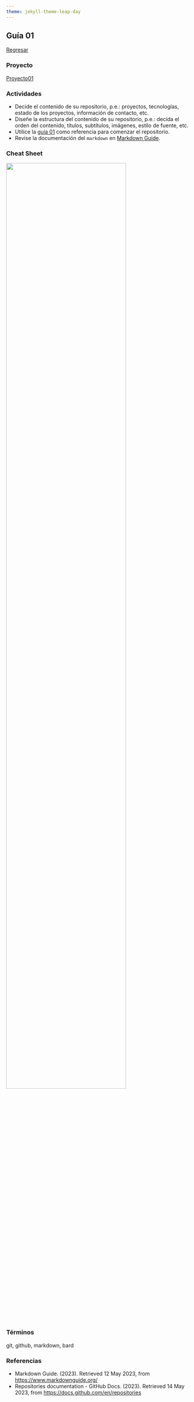```yaml
---
theme: jekyll-theme-leap-day
---
```


## Guía 01

[Regresar](/DAWM/)

### Proyecto

[Proyecto01](/DAWM/proyectos/2023/proyecto01)

### Actividades

* Decide el contenido de su repositorio, p.e.: proyectos, tecnologías, estado de los proyectos, información de contacto, etc.
* Diseñe la estructura del contenido de su repositorio, p.e.: decida el orden del contenido, títulos, subtítulos, imágenes, estilo de fuente, etc.
* Utilice la [guía 01](bard/guia01-bard.pdf) como referencia para comenzar el repositorio.
* Revise la documentación del `markdown` en [Markdown Guide](https://www.markdownguide.org/).

### Cheat Sheet

<img src="https://raw.githubusercontent.com/hbons/git-cheat-sheet/master/preview.png" width="80%">

### Términos

git, github, markdown, bard

### Referencias

* Markdown Guide. (2023). Retrieved 12 May 2023, from https://www.markdownguide.org/
* Repositories documentation - GitHub Docs. (2023). Retrieved 14 May 2023, from https://docs.github.com/en/repositories